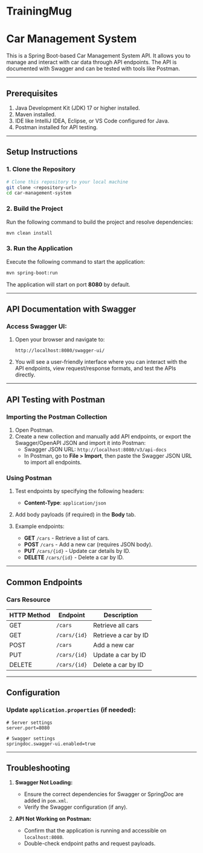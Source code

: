 # TrainingMug

# Car Management System

This is a Spring Boot-based Car Management System API. It allows you to manage and interact with car data through API endpoints. The API is documented with Swagger and can be tested with tools like Postman.

---

## **Prerequisites**

1. Java Development Kit (JDK) 17 or higher installed.
2. Maven installed.
3. IDE like IntelliJ IDEA, Eclipse, or VS Code configured for Java.
4. Postman installed for API testing.

---

## **Setup Instructions**

### 1. Clone the Repository
```bash
# Clone this repository to your local machine
git clone <repository-url>
cd car-management-system
```

### 2. Build the Project
Run the following command to build the project and resolve dependencies:
```bash
mvn clean install
```

### 3. Run the Application
Execute the following command to start the application:
```bash
mvn spring-boot:run
```
The application will start on port **8080** by default.

---

## **API Documentation with Swagger**

### Access Swagger UI:
1. Open your browser and navigate to:
   ```
   http://localhost:8080/swagger-ui/
   ```

2. You will see a user-friendly interface where you can interact with the API endpoints, view request/response formats, and test the APIs directly.

---

## **API Testing with Postman**

### Importing the Postman Collection
1. Open Postman.
2. Create a new collection and manually add API endpoints, or export the Swagger/OpenAPI JSON and import it into Postman:
   - Swagger JSON URL: `http://localhost:8080/v3/api-docs`
   - In Postman, go to **File > Import**, then paste the Swagger JSON URL to import all endpoints.

### Using Postman
1. Test endpoints by specifying the following headers:
   - **Content-Type**: `application/json`

2. Add body payloads (if required) in the **Body** tab.
3. Example endpoints:
   - **GET** `/cars` - Retrieve a list of cars.
   - **POST** `/cars` - Add a new car (requires JSON body).
   - **PUT** `/cars/{id}` - Update car details by ID.
   - **DELETE** `/cars/{id}` - Delete a car by ID.

---

## **Common Endpoints**

### **Cars Resource**
| HTTP Method | Endpoint          | Description                 |
|-------------|-------------------|-----------------------------|
| GET         | `/cars`           | Retrieve all cars           |
| GET         | `/cars/{id}`      | Retrieve a car by ID        |
| POST        | `/cars`           | Add a new car               |
| PUT         | `/cars/{id}`      | Update a car by ID          |
| DELETE      | `/cars/{id}`      | Delete a car by ID          |

---

## **Configuration**

### Update `application.properties` (if needed):
```properties
# Server settings
server.port=8080

# Swagger settings
springdoc.swagger-ui.enabled=true
```

---

## **Troubleshooting**

1. **Swagger Not Loading:**
   - Ensure the correct dependencies for Swagger or SpringDoc are added in `pom.xml`.
   - Verify the Swagger configuration (if any).

2. **API Not Working on Postman:**
   - Confirm that the application is running and accessible on `localhost:8080`.
   - Double-check endpoint paths and request payloads.
